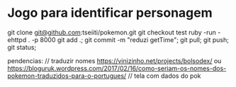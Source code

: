 # Jogo para identificar personagem
git clone git@github.com:tseiiti/pokemon.git
git checkout test
ruby -run -ehttpd . -p 8000
git add .; git commit -m "reduzi getTime"; git pull; git push; git status;

pendencias:
// traduzir nomes https://vinizinho.net/projects/bolsodex/ ou https://bloguruk.wordpress.com/2017/02/16/como-seriam-os-nomes-dos-pokemon-traduzidos-para-o-portugues/
// tela com dados do pok
